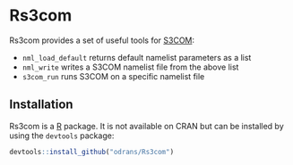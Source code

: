 # Rs3com

Rs3com provides a set of useful tools for [S3COM](https://github.com/odrans/S3COM):

- `nml_load_default` returns default namelist parameters as a list
- `nml_write` writes a S3COM namelist file from the above list
- `s3com_run` runs S3COM on a specific namelist file


## Installation

Rs3com is a [R](https://www.r-project.org/) package. It is not available on CRAN but can be installed by using the `devtools` package:

```R
devtools::install_github("odrans/Rs3com")
```
